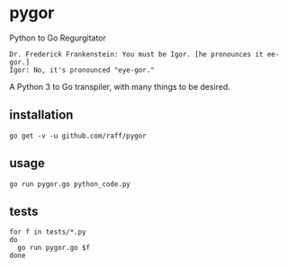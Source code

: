 # pygor
Python to Go Regurgitator

    Dr. Frederick Frankenstein: You must be Igor. [he pronounces it ee-gor.]
    Igor: No, it's pronounced "eye-gor."

A Python 3 to Go transpiler, with many things to be desired.

## installation

    go get -v -u github.com/raff/pygor
    
## usage

    go run pygor.go python_code.py
    
## tests

    for f in tests/*.py
    do
      go run pygor.go $f
    done
